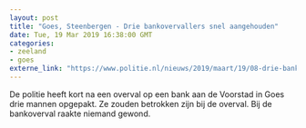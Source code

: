 ```yaml
---
layout: post
title: "Goes, Steenbergen - Drie bankovervallers snel aangehouden"
date: Tue, 19 Mar 2019 16:38:00 GMT
categories: 
- zeeland 
- goes 
externe_link: "https://www.politie.nl/nieuws/2019/maart/19/08-drie-bankovervallers-snel-aangehouden.html"
---
```


De politie heeft kort na een overval op een bank aan de Voorstad in Goes drie mannen opgepakt. Ze zouden betrokken zijn bij de overval. Bij de bankoverval raakte niemand gewond.
